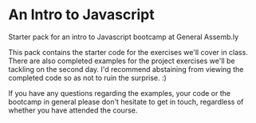 # An Intro to Javascript
Starter pack for an intro to Javascript bootcamp at General Assemb.ly

This pack contains the starter code for the exercises we'll cover in class. There are also completed examples for the project exercises we'll be tackling on the second day. I'd recommend abstaining from viewing the completed code so as not to ruin the surprise. :)

If you have any questions regarding the examples, your code or the bootcamp in general please don't hesitate to get in touch, regardless of whether you have attended the course.
